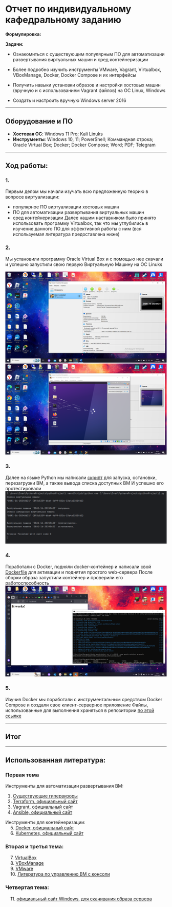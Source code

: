 # Отчет по индивидуальному кафедральному заданию
**Формулировка:** 

**Задачи:**

* Ознакомиться с существующим популярным ПО для автоматизации развертывания виртуальных машин и сред контейнеризации

* Более подробно изучить инструменты VMware, Vagrant, Virtualbox, VBoxManage, Docker, Docker Compose и их интерфейсы

* Получить навыки установки образов и настройки хостовых машин (вручную и с использованием Vagrant файлов) на ОС Linux, Windows

* Создать и настроить вручную Windows server 2016

---

## Оборудование и ПО

- **Хостовая ОС**: Windows 11 Pro; Kali Linuks 
- **Инструменты**: Windows 10, 11; PowerShell; Коммандная строка; Oracle Virtual Box; Docker; Docker Compose; Word; PDF; Telegram

---

## Ход работы:

### 1. 
Первым делом мы начали изучать всю предложенную теорию в вопросе виртуализации:
- популярное ПО виртуализации хостовых машин
- ПО для автоматизации развертывания виртуальных машин
- сред контейнеризации
Далее нашим наставником было принято использовать программу Virtualbox, так что мы углубились в изучение данного ПО для эффективной работы с ним (вся используемая литература предоставлена ниже)

### 2. 
Мы установили программу Oracle Virtual Box и с помощью нее скачали и успешно запустили свою первую Виртуальную Машину на ОС Linuks

![фото ВМ 2](https://github.com/Galaxy-1337/practice/blob/main/docs/media/personal_task/pt_2.png)
![фото ВМ 1](https://github.com/Galaxy-1337/practice/blob/main/docs/media/personal_task/pt_1.png)

### 3.
Далее на языке Python мы написали [скрипт](https://github.com/Galaxy-1337/practice/blob/main/docs/media/personal_task/scrypt.py) для запуска, остановки, перезагрузки ВМ, а также вывода списка доступных ВМ
И успешно его протестировали
![фото ВМ 4](https://github.com/Galaxy-1337/practice/blob/main/docs/media/personal_task/pt_4.png)

### 4.
Поработали с Docker, подняли docker-контейнер и написали свой [Dockerfile](https://github.com/Galaxy-1337/practice/blob/main/docs/media/personal_task/Dockerfile) для активации и поднятия простого web-сервера 
После сборки образа запустили контейнер и проверили его работоспособность
![фото ВМ 3](https://github.com/Galaxy-1337/practice/blob/main/docs/media/personal_task/pt_3.png)


### 5.
Изучив Docker мы поработали с инструментальным средством Docker Compose и создали свое клиент-серверное приложение
Файлы, использованные для выполнения храняться в репозитории [по этой ссылке](https://github.com/Galaxy-1337/practice/tree/main/docs/media/personal_task/s5)

---

## Итог

---

## Использованная литература:
### Первая тема

Инструменты для автоматизации развертывания ВМ:
1. [Существующие гипервизоры](https://servermall.ru/blog/kakoy-gipervizor-vybrat/)
2. [Terraform, официальный сайт](https://www.terraform.io/)
3. [Vagrant, официальный сайт](https://www.vagrantup.com/)
4. [Ansible, официальный сайт](https://www.ansible.com/)

Инструменты для контейнеризации:  
&nbsp;&nbsp;&nbsp;&nbsp;5. [Docker, официальный сайт](https://www.docker.com/)  
&nbsp;&nbsp;&nbsp;&nbsp;6. [Kubernetes, официальный сайт](https://kubernetes.io/)

### Вторая и третья тема:
&nbsp;&nbsp;&nbsp;&nbsp;7. [VirtualBox](https://ru.wikipedia.org/wiki/VirtualBox)  
&nbsp;&nbsp;&nbsp;&nbsp;8. [VBoxManage](https://www.virtualbox.org/manual/ch08.html#vboxmanage-cloud)  
&nbsp;&nbsp;&nbsp;&nbsp;9. [VMware](https://habr.com/ru/companies/kingston_technology/articles/484732/)  
&nbsp;&nbsp;&nbsp;&nbsp;10. [Литература по управлению ВМ с консоли](https://www.oracle.com/technical-resources/articles/it-infrastructure/admin-manage-vbox-cli.html)  

### Четвертая тема:
&nbsp;&nbsp;&nbsp;&nbsp;11. [официальный сайт Windows, для скачивания образа сервера](https://www.microsoft.com/en-us/evalcenter/download-windows-server-2016)
